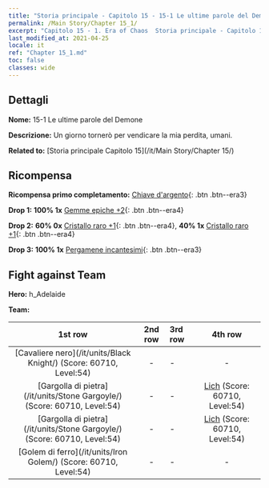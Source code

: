 ```yaml
---
title: "Storia principale - Capitolo 15 - 15-1 Le ultime parole del Demone"
permalink: /Main Story/Chapter 15_1/
excerpt: "Capitolo 15 - 1. Era of Chaos  Storia principale - Capitolo 15_1. 15-1 Le ultime parole del Demone"
last_modified_at: 2021-04-25
locale: it
ref: "Chapter 15_1.md"
toc: false
classes: wide
---
```


## Dettagli

 **Nome:** 15-1 Le ultime parole del Demone

 **Descrizione:** Un giorno tornerò per vendicare la mia perdita, umani.

 **Related to:** [Storia principale Capitolo 15](/it/Main Story/Chapter 15/)

## Ricompensa

 **Ricompensa primo completamento:** [Chiave d'argento](/ItemsIT/con_693/){: .btn .btn--era3}

 **Drop 1:** **100% 1x** [Gemme epiche +2](/ItemsIT/mat_51/){: .btn .btn--era4}

 **Drop 2:** **60% 0x** [Cristallo raro +1](/ItemsIT/mat_45/){: .btn .btn--era4}, **40% 1x** [Cristallo raro +1](/ItemsIT/mat_45/){: .btn .btn--era4}

 **Drop 3:** **100% 1x** [Pergamene incantesimi](/ItemsIT/con_694/){: .btn .btn--era3}


## Fight against Team
 **Hero:** h_Adelaide

 **Team:**


  | 1st row | 2nd row | 3rd row | 4th row |
  |:----:|:----:|:----|:----:|
  | [Cavaliere nero](/it/units/Black Knight/) (Score: 60710, Level:54)  | - | - | - |
  | [Gargolla di pietra](/it/units/Stone Gargoyle/) (Score: 60710, Level:54)  | - | - | [Lich](/it/units/Lich/) (Score: 60710, Level:54)  |
  | [Gargolla di pietra](/it/units/Stone Gargoyle/) (Score: 60710, Level:54)  | - | - | [Lich](/it/units/Lich/) (Score: 60710, Level:54)  |
  | [Golem di ferro](/it/units/Iron Golem/) (Score: 60710, Level:54)  | - | - | - |


